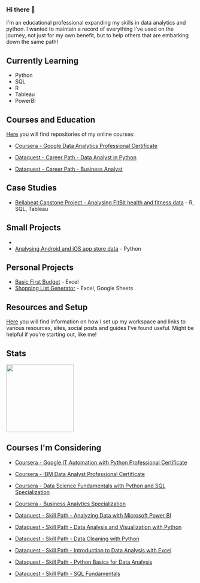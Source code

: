### Hi there 👋

I'm an educational professional expanding my skills in data analytics and python. I wanted to maintain a record of everything I've used on the journey, not just for my own benefit, but to help others that are embarking down the same path!

## Currently Learning

- Python
- SQL
- R
- Tableau
- PowerBI

## Courses and Education

[Here](https://github.com/stars/oxbbar/lists/my-courses) you will find repositories of my online courses:

- [Coursera - Google Data Analytics Professional Certificate](https://github.com/oxbar/course-google-data-analytics)

- [Dataquest - Career Path - Data Analyst in Python](https://github.com/oxbbar/course-data-analyst-in-python)
- [Dataquest - Career Path - Business Analyst](https://github.com/oxbbar/course-business-analyst-with-power-bi)

## Case Studies

- [Bellabeat Capstone Project - Analysing FitBit health and fitness data](https://github.com/oxbbar/course-google-data-analytics/tree/main/course_8_bellabeat) - R, SQL, Tableau

## Small Projects

- 
- [Analysing Android and iOS app store data](https://github.com/oxbbar/course-data-analyst-in-python/tree/main/part_1/analysing-app-data) - Python

## Personal Projects

- [Basic First Budget](https://github.com/oxbbar/excel-first-basic-budget) - Excel
- [Shopping List Generator](https://github.com/oxbbar/excel-shopping-list-generator) - Excel, Google Sheets

## Resources and Setup

[Here](https://github.com/oxbar/course-resources) you will find information on how I set up my workspace and links to various resources, sites, social posts and guides I've found useful. Might be helpful if you're starting out, like me!

## Stats

<img height="180em" src="https://github-readme-stats.vercel.app/api?username=oxbar&show_icons=true&hide_border=true&&count_private=true&include_all_commits=true" />

## Courses I'm Considering

- [Coursera - Google IT Automation with Python Professional Certificate](https://github.com/oxbar/course-google-it-automation)
- [Coursera - IBM Data Analyst Professional Certificate](https://github.com/oxbar/course-ibm-data-analyst)
- [Coursera - Data Science Fundamentals with Python and SQL Specialization](https://github.com/oxbar/course-data-science-fundamentals-python-sql)
- [Coursera - Business Analytics Specialization](https://www.coursera.org/specializations/business-analytics)

- [Dataquest - Skill Path - Analyzing Data with Microsoft Power BI](https://www.dataquest.io/path/analyzing-data-with-microsoft-power-bi-skill-path/)
- [Dataquest - Skill Path - Data Analysis and Visualization with Python](https://www.dataquest.io/path/data-analysis-and-visualization-with-python/)
- [Dataquest - Skill Path - Data Cleaning with Python](https://www.dataquest.io/path/data-cleaning-python/)
- [Dataquest - Skill Path - Introduction to Data Analysis with Excel](https://www.dataquest.io/path/introduction-to-data-analysis-with-excel/)
- [Dataquest - Skill Path - Python Basics for Data Analysis](https://www.dataquest.io/path/python-basics-for-data-analysis/)
- [Dataquest - Skill Path - SQL Fundamentals](https://www.dataquest.io/path/sql-skills/)

<!-- 

TO BE DONE ONE DAY

Intro (A banner one day, visitors, follow)
Courses (Eventually "What I'm Doing" and "What I've Done"
Resources and Setup
## Projects
## Stats
<img height="180em" src="https://github-readme-stats.vercel.app/api?username=oxbar&show_icons=true&hide_border=true&&count_private=true&include_all_commits=true" />
## About Me
## Contact Me

-->
